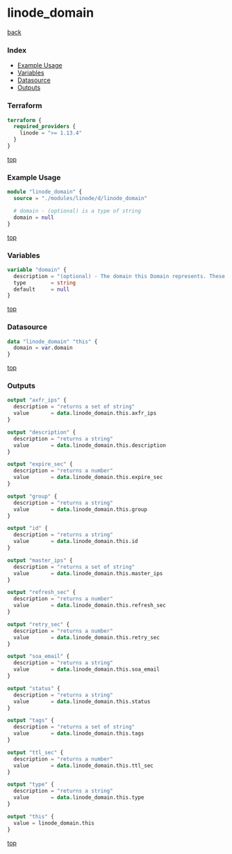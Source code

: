 # linode_domain

[back](../linode.md)

### Index

- [Example Usage](#example-usage)
- [Variables](#variables)
- [Datasource](#datasource)
- [Outputs](#outputs)

### Terraform

```terraform
terraform {
  required_providers {
    linode = ">= 1.13.4"
  }
}
```

[top](#index)

### Example Usage

```terraform
module "linode_domain" {
  source = "./modules/linode/d/linode_domain"

  # domain - (optional) is a type of string
  domain = null
}
```

[top](#index)

### Variables

```terraform
variable "domain" {
  description = "(optional) - The domain this Domain represents. These must be unique in Linode's system; there cannot be two Domain records representing the same domain."
  type        = string
  default     = null
}
```

[top](#index)

### Datasource

```terraform
data "linode_domain" "this" {
  domain = var.domain
}
```

[top](#index)

### Outputs

```terraform
output "axfr_ips" {
  description = "returns a set of string"
  value       = data.linode_domain.this.axfr_ips
}

output "description" {
  description = "returns a string"
  value       = data.linode_domain.this.description
}

output "expire_sec" {
  description = "returns a number"
  value       = data.linode_domain.this.expire_sec
}

output "group" {
  description = "returns a string"
  value       = data.linode_domain.this.group
}

output "id" {
  description = "returns a string"
  value       = data.linode_domain.this.id
}

output "master_ips" {
  description = "returns a set of string"
  value       = data.linode_domain.this.master_ips
}

output "refresh_sec" {
  description = "returns a number"
  value       = data.linode_domain.this.refresh_sec
}

output "retry_sec" {
  description = "returns a number"
  value       = data.linode_domain.this.retry_sec
}

output "soa_email" {
  description = "returns a string"
  value       = data.linode_domain.this.soa_email
}

output "status" {
  description = "returns a string"
  value       = data.linode_domain.this.status
}

output "tags" {
  description = "returns a set of string"
  value       = data.linode_domain.this.tags
}

output "ttl_sec" {
  description = "returns a number"
  value       = data.linode_domain.this.ttl_sec
}

output "type" {
  description = "returns a string"
  value       = data.linode_domain.this.type
}

output "this" {
  value = linode_domain.this
}
```

[top](#index)